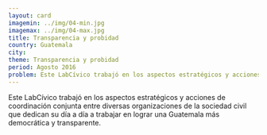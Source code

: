 ```yaml
---
layout: card
imagemin: ../img/04-min.jpg
imagemax: ../img/04-max.jpg
title: Transparencia y probidad
country: Guatemala
city:
theme: Transparencia y probidad
period: Agosto 2016
problem: Este LabCívico trabajó en los aspectos estratégicos y acciones de coordinación conjunta entre diversas organizaciones de la sociedad civil que dedican su día a día a trabajar en lograr una Guatemala más democrática y transparente.
---
```


Este LabCívico trabajó en los aspectos estratégicos y acciones de coordinación conjunta entre diversas organizaciones de la sociedad civil que dedican su día a día a trabajar en lograr una Guatemala más democrática y transparente.
